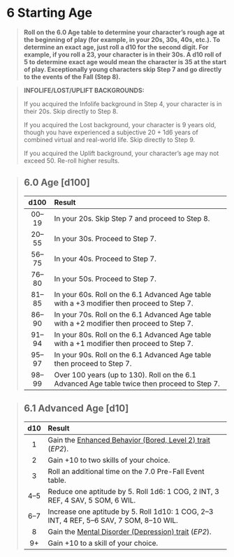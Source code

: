 # 6 Starting Age

<div class="no-margin">
<blockquote class="header-bg">

**Roll on the 6.0 Age table to determine your character’s rough age at the beginning of play (for example, in your 20s, 30s, 40s, etc.). To determine an exact age, just roll a d10 for the second digit. For example, if you roll a 23, your character is in their 30s. A d10 roll of 5 to determine exact age would mean the character is 35 at the start of play. Exceptionally young characters skip Step 7 and go directly to the events of the Fall (Step 8).**

</blockquote>

<blockquote>

**INFOLIFE/LOST/UPLIFT BACKGROUNDS:**

If you acquired the Infolife background in Step 4, your character is in their 20s. Skip directly to Step 8.

If you acquired the Lost background, your character is 9 years old, though you have experienced a subjective 20 + 1d6 years of combined virtual and real-world life. Skip directly to Step 9.

If you acquired the Uplift background, your character’s age may not exceed 50. Re-roll higher results.

</blockquote>
</div>

<blockquote class="table">

## 6.0 Age \[d100\]

<div class="tnw1">

| d100  | Result                                                                                       |
| :---: | :------------------------------------------------------------------------------------------- |
| 00–19 | In your 20s. Skip Step 7 and proceed to Step 8.                                              |
| 20–55 | In your 30s. Proceed to Step 7.                                                              |
| 56–75 | In your 40s. Proceed to Step 7.                                                              |
| 76–80 | In your 50s. Proceed to Step 7.                                                              |
| 81–85 | In your 60s. Roll on the 6.1 Advanced Age table with a +3 modifier then proceed to Step 7.   |
| 86–90 | In your 70s. Roll on the 6.1 Advanced Age table with a +2 modifier then proceed to Step 7.   |
| 91–94 | In your 80s. Roll on the 6.1 Advanced Age table with a +1 modifier then proceed to Step 7.   |
| 95–97 | In your 90s. Roll on the 6.1 Advanced Age table then proceed to Step 7.                      |
| 98–99 | Over 100 years (up to 130). Roll on the 6.1 Advanced Age table twice then proceed to Step 7. |

</div>
</blockquote>

<blockquote class="table">

## 6.1 Advanced Age \[d10\]

<div class="tnw1">

|  d10  | Result                                                                                                   |
| :---: | :------------------------------------------------------------------------------------------------------- |
|   1   | Gain the [Enhanced Behavior (Bored, Level 2) trait](../../../04/28-traits.md#enhanced-behavior) (_EP2_). |
|   2   | Gain +10 to two skills of your choice.                                                                   |
|   3   | Roll an additional time on the 7.0 Pre-Fall Event table.                                                 |
|  4–5  | Reduce one aptitude by 5. Roll 1d6: 1 COG, 2 INT, 3 REF, 4 SAV, 5 SOM, 6 WIL.                            |
|  6–7  | Increase one aptitude by 5. Roll 1d10: 1 COG, 2–3 INT, 4 REF, 5–6 SAV, 7 SOM, 8–10 WIL.                  |
|   8   | Gain the [Mental Disorder (Depression) trait](../../../12/20-disorders.md#depression) (_EP2_).           |
|  9+   | Gain +10 to a skill of your choice.                                                                      |

</div>
</blockquote>
